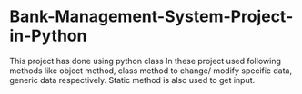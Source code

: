 # Bank-Management-System-Project-in-Python
This project has done using python class
In these project used following methods like object method, class method to change/ modify specific data, generic data respectively.
Static method is also used to get input.
